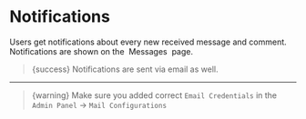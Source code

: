 # Notifications

Users get notifications about every new received message and comment. Notifications are shown on the &nbsp;<larecipe-button type="primary" rounded>Messages</larecipe-button>&nbsp; page.

>{success} Notifications are sent via email as well.

---

>{warning} Make sure you added correct `Email Credentials` in the `Admin Panel` -> `Mail Configurations`